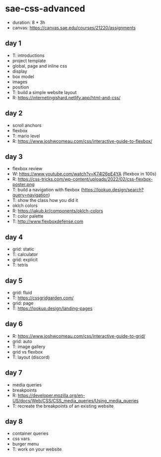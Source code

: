 # sae-css-advanced

- duration: 8 * 3h
- canvas: https://canvas.sae.edu/courses/21220/assignments

day 1
--------------------------------------------------------------------------------

- T: introductions
- project template
- global, page and inline css
- display
- box model
- images
- position
- T: build a simple website layout
- R: https://internetingishard.netlify.app/html-and-css/

day 2
--------------------------------------------------------------------------------

- scroll anchors
- flexbox
- T: mario level
- R: https://www.joshwcomeau.com/css/interactive-guide-to-flexbox/

day 3
--------------------------------------------------------------------------------

- flexbox review
- W: https://www.youtube.com/watch?v=K74l26pE4YA (flexbox in 100s)
- R: https://css-tricks.com/wp-content/uploads/2022/02/css-flexbox-poster.png
- T: build a navigation with flexbox (https://lookup.design/search?query=navigation)
- T: show the class how you did it
- oklch colors
- R: https://jakub.kr/components/oklch-colors
- T: color palette
- T: http://www.flexboxdefense.com

day 4
--------------------------------------------------------------------------------
- grid: static
- T: calculator
- grid: explicit
- T: tetris
 
day 5
--------------------------------------------------------------------------------
- grid: fluid
- T: https://cssgridgarden.com/
- grid: page
- T: https://lookup.design/landing-pages

day 6
--------------------------------------------------------------------------------
- R: https://www.joshwcomeau.com/css/interactive-guide-to-grid/
- grid: auto
- T: image gallery
- grid vs flexbox
- T: layout (discord)

day 7
--------------------------------------------------------------------------------
- media queries
- breakpoints
- R: https://developer.mozilla.org/en-US/docs/Web/CSS/CSS_media_queries/Using_media_queries
- T: recreate the breakpoints of an existing website

day 8
--------------------------------------------------------------------------------
- container queries
- css vars
- burger menu
- T: work on your website
